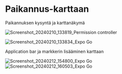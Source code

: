 # Paikannus-karttaan

Paikannuksen kysyntä ja karttanäkymä

![Screenshot_20240210_133819_Permission controller](https://github.com/lavia1/Paikannus-karttaan/assets/127945558/010fcb82-f727-4327-b381-6e514ed286ce)

![Screenshot_20240210_133834_Expo Go](https://github.com/lavia1/Paikannus-karttaan/assets/127945558/3ef0499b-1828-4b3e-9c2d-f59e5682f016)

Application bar ja markkerin lisääminen karttaan

![Screenshot_20240212_154800_Expo Go](https://github.com/lavia1/Paikannus-karttaan/assets/127945558/fb447f85-3b9d-41c6-be3d-d36f5ca252f2)
![Screenshot_20240212_160503_Expo Go](https://github.com/lavia1/Paikannus-karttaan/assets/127945558/a01f92cf-e843-46da-a268-4b95b148dbe1)
